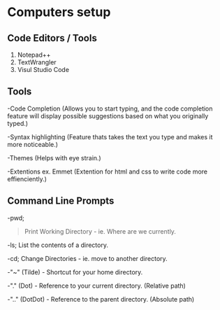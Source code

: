 # Computers setup


## Code Editors / Tools
1. Notepad++
1. TextWrangler
1. Visul Studio Code

## Tools
-Code Completion (Allows you to start typing, and the code completion
feature will display possible suggestions based on what you originally
typed.)

-Syntax highlighting (Feature thats takes the text you type and makes it more noticeable.)

-Themes (Helps with eye strain.)

-Extentions ex. Emmet (Extention for html and css to write code more effienciently.)


## Command Line Prompts
-pwd;
> Print Working Directory - ie. Where are we currently.

-ls;
List the contents of a directory.

-cd;
Change Directories - ie. move to another directory.

-"~" (Tilde) - Shortcut for your home directory. 

-"." (Dot) - Reference to your current directory. (Relative path)

-".." (DotDot) - Reference to the parent directory. (Absolute path)


